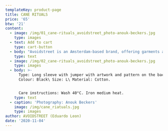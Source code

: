```yaml
---
templateKey: product-page
title: CANE RITUALS
price: '65'
btw: '21'
content:
  - image: /img/01_cane-rituals_avoidstreet_photo-anouk-beckers.jpg
    type: images
  - text: Add to cart
    type: cart-button
  - body: "Avoidstreet is an Amsterdam-based brand, offering garments and accessories defined by expressive and unique details regenerated from upcycled materials. Every garment starts off as an hyper-adaptable base for transformation — ready to be appropriated, deconstructed, remixed, and finally copied and pasted back into circulation as something else. \r\n\n\r\n\n\r\n\nThe endless source of fast fashion garments available as deadstock and in secondhand markets are like low-resolution images on a hard drive. The result is distinctive one-of-a-kind or small editions that embed a dualist vernacular between the commonplace and the tropes of high fashion. \r\n\n\r\n\nFounded in 2017, Avoidstreet is the initiative of designer Eduardo Leon. Unbridled by industry conventions, Leon combines the sensibilities of rich color-drenched images of Peruvian folklore, tecnocumbia, and bootleg-filled markets, and the potency of a Milanese high-gloss veneer in his creations, including garments, crafted objects, installations, and performances."
    type: text
  - image: /img/02_cane-rituals_avoidstreet_photo-anouk-beckers.jpg
    type: images
  - body: >-
      Type: Long sleeve with jumper with artwork and pattern on the back\
      Colour: Black\ Size: L\ Material: Cotton.


      Care instructions: Wash 40°C. Iron medium heat.
    type: text
  - caption: 'Photography: Anouk Beckers'
    image: /img/cane_riatuals.jpg
    type: images
author: AVOIDSTREET (Eduardo Leon)
date: '2020-11-04'
---
```


